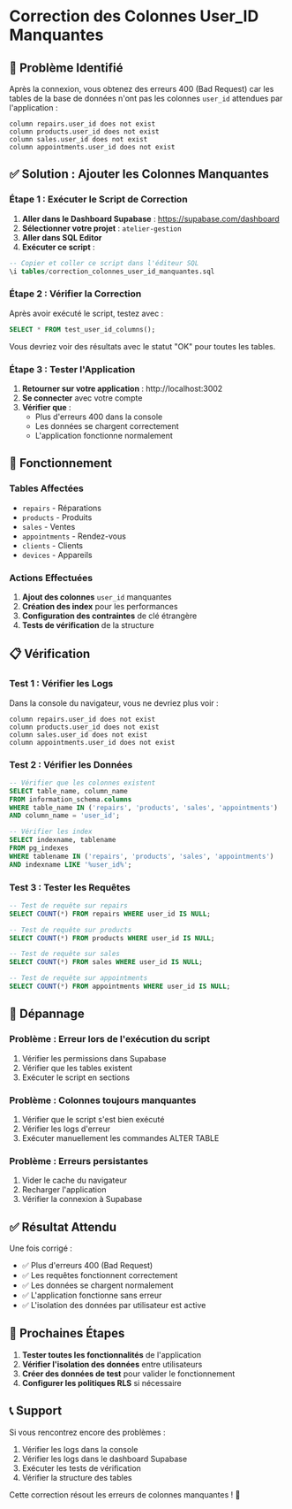 # Correction des Colonnes User_ID Manquantes

## 🚨 Problème Identifié

Après la connexion, vous obtenez des erreurs 400 (Bad Request) car les tables de la base de données n'ont pas les colonnes `user_id` attendues par l'application :

```
column repairs.user_id does not exist
column products.user_id does not exist
column sales.user_id does not exist
column appointments.user_id does not exist
```

## ✅ Solution : Ajouter les Colonnes Manquantes

### Étape 1 : Exécuter le Script de Correction

1. **Aller dans le Dashboard Supabase** : https://supabase.com/dashboard
2. **Sélectionner votre projet** : `atelier-gestion`
3. **Aller dans SQL Editor**
4. **Exécuter ce script** :

```sql
-- Copier et coller ce script dans l'éditeur SQL
\i tables/correction_colonnes_user_id_manquantes.sql
```

### Étape 2 : Vérifier la Correction

Après avoir exécuté le script, testez avec :

```sql
SELECT * FROM test_user_id_columns();
```

Vous devriez voir des résultats avec le statut "OK" pour toutes les tables.

### Étape 3 : Tester l'Application

1. **Retourner sur votre application** : http://localhost:3002
2. **Se connecter** avec votre compte
3. **Vérifier que** :
   - Plus d'erreurs 400 dans la console
   - Les données se chargent correctement
   - L'application fonctionne normalement

## 🔧 Fonctionnement

### Tables Affectées
- `repairs` - Réparations
- `products` - Produits
- `sales` - Ventes
- `appointments` - Rendez-vous
- `clients` - Clients
- `devices` - Appareils

### Actions Effectuées
1. **Ajout des colonnes** `user_id` manquantes
2. **Création des index** pour les performances
3. **Configuration des contraintes** de clé étrangère
4. **Tests de vérification** de la structure

## 📋 Vérification

### Test 1 : Vérifier les Logs
Dans la console du navigateur, vous ne devriez plus voir :
```
column repairs.user_id does not exist
column products.user_id does not exist
column sales.user_id does not exist
column appointments.user_id does not exist
```

### Test 2 : Vérifier les Données
```sql
-- Vérifier que les colonnes existent
SELECT table_name, column_name 
FROM information_schema.columns 
WHERE table_name IN ('repairs', 'products', 'sales', 'appointments')
AND column_name = 'user_id';

-- Vérifier les index
SELECT indexname, tablename 
FROM pg_indexes 
WHERE tablename IN ('repairs', 'products', 'sales', 'appointments')
AND indexname LIKE '%user_id%';
```

### Test 3 : Tester les Requêtes
```sql
-- Test de requête sur repairs
SELECT COUNT(*) FROM repairs WHERE user_id IS NULL;

-- Test de requête sur products
SELECT COUNT(*) FROM products WHERE user_id IS NULL;

-- Test de requête sur sales
SELECT COUNT(*) FROM sales WHERE user_id IS NULL;

-- Test de requête sur appointments
SELECT COUNT(*) FROM appointments WHERE user_id IS NULL;
```

## 🚨 Dépannage

### Problème : Erreur lors de l'exécution du script
1. Vérifier les permissions dans Supabase
2. Vérifier que les tables existent
3. Exécuter le script en sections

### Problème : Colonnes toujours manquantes
1. Vérifier que le script s'est bien exécuté
2. Vérifier les logs d'erreur
3. Exécuter manuellement les commandes ALTER TABLE

### Problème : Erreurs persistantes
1. Vider le cache du navigateur
2. Recharger l'application
3. Vérifier la connexion à Supabase

## ✅ Résultat Attendu

Une fois corrigé :
- ✅ Plus d'erreurs 400 (Bad Request)
- ✅ Les requêtes fonctionnent correctement
- ✅ Les données se chargent normalement
- ✅ L'application fonctionne sans erreur
- ✅ L'isolation des données par utilisateur est active

## 🔄 Prochaines Étapes

1. **Tester toutes les fonctionnalités** de l'application
2. **Vérifier l'isolation des données** entre utilisateurs
3. **Créer des données de test** pour valider le fonctionnement
4. **Configurer les politiques RLS** si nécessaire

## 📞 Support

Si vous rencontrez encore des problèmes :
1. Vérifier les logs dans la console
2. Vérifier les logs dans le dashboard Supabase
3. Exécuter les tests de vérification
4. Vérifier la structure des tables

Cette correction résout les erreurs de colonnes manquantes ! 🎉
